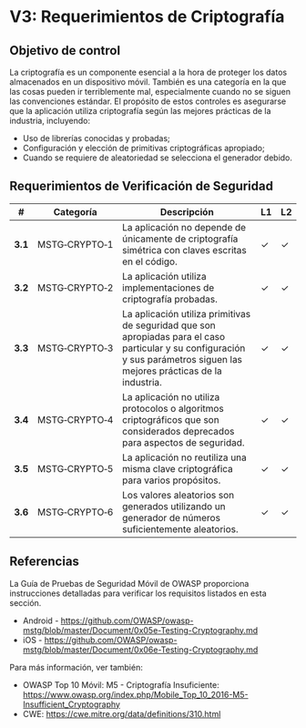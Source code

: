 # V3: Requerimientos de Criptografía

## Objetivo de control

La criptografía es un componente esencial a la hora de proteger los datos almacenados en un dispositivo móvil. También es una categoría en la que las cosas pueden ir terriblemente mal, especialmente cuando no se siguen las convenciones estándar. El propósito de estos controles es asegurarse que la aplicación utiliza criptografía según las mejores prácticas de la industria, incluyendo:

- Uso de librerías conocidas y probadas;
- Configuración y elección de primitivas criptográficas apropiado;
- Cuando se requiere de aleatoriedad se selecciona el generador debido.

## Requerimientos de Verificación de Seguridad

| # | Categoría | Descripción | L1 | L2 |
| --- | --- | --- | --- | --- |
| **3.1** | MSTG‑CRYPTO‑1 | La aplicación no depende de únicamente de criptografía simétrica con claves escritas en el código.| ✓ | ✓ |
| **3.2** | MSTG‑CRYPTO‑2 | La aplicación utiliza implementaciones de criptografía probadas. | ✓ | ✓ |
| **3.3** | MSTG‑CRYPTO‑3 | La aplicación utiliza primitivas de seguridad que son apropiadas para el caso particular y su configuración y sus parámetros siguen las mejores prácticas de la industria. | ✓ | ✓|
| **3.4** | MSTG‑CRYPTO‑4 | La aplicación no utiliza protocolos o algoritmos criptográficos que son considerados deprecados para aspectos de seguridad. | ✓ | ✓|
| **3.5** | MSTG‑CRYPTO‑5 | La aplicación no reutiliza una misma clave criptográfica para varios propósitos. | ✓ | ✓ |
| **3.6** | MSTG‑CRYPTO‑6 | Los valores aleatorios son generados utilizando un generador de números suficientemente aleatorios. | ✓ | ✓ |

## Referencias

La Guía de Pruebas de Seguridad Móvil de OWASP proporciona instrucciones detalladas para verificar los requisitos listados en esta sección.

- Android - <https://github.com/OWASP/owasp-mstg/blob/master/Document/0x05e-Testing-Cryptography.md>
- iOS - <https://github.com/OWASP/owasp-mstg/blob/master/Document/0x06e-Testing-Cryptography.md>

Para más información, ver también:

- OWASP Top 10 Móvil: M5 - Criptografía Insuficiente: <https://www.owasp.org/index.php/Mobile_Top_10_2016-M5-Insufficient_Cryptography>
- CWE: <https://cwe.mitre.org/data/definitions/310.html>
